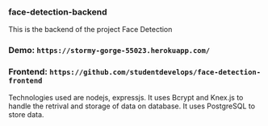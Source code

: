 ### face-detection-backend


This is the backend of the project Face Detection 
### Demo: `https://stormy-gorge-55023.herokuapp.com/`
### Frontend: `https://github.com/studentdevelops/face-detection-frontend`

Technologies used are nodejs, expressjs.
It uses Bcrypt and Knex.js to handle the retrival and storage of data on database.
It uses PostgreSQL to store data.

